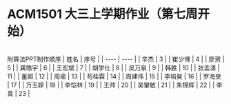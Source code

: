 # ACM1501 大三上学期作业（第七周开始）
<br/> 附算法PPT制作顺序
| 姓名   | 序号   |
| ---- | ---- |
| 辛杰   | 3    |
| 崔少博  | 4    |
| 廖赟   | 5    |
| 龚皓宇  | 6    |
| 王宏斌  | 7    |
| 胡学仕  | 8    |
| 吴万泉  | 9    |
| 韩胜   | 10   |
| 张孟潇  | 11   |
| 董超   | 12   |
| 周瑜   | 13   |
| 苟桂霖  | 14   |
| 周建伟  | 15   |
| 李培昊  | 16   |
| 罗海旻  | 17   |
| 万玉婷  | 18   |
| 李恺林  | 19   |
| 王帅   | 20   |
| 吴肇敏  | 21   |
| 朱锦辉  | 22   |
| 李真   | 23   |

